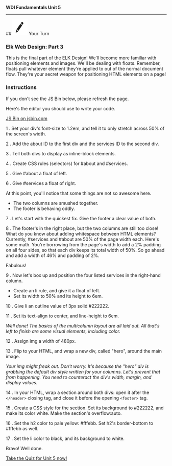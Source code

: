 **WDI Fundamentals Unit 5**

---

##![Your Turn](../assets/exercise.png) Your Turn

### Elk Web Design: Part 3

This is the final part of the ELK Design! We'll become more familiar with positioning elements and images. We'll be dealing with floats. Remember, floats pull whatever element they're applied to out of the normal document flow. They're your secret weapon for positioning HTML elements on a page!

### Instructions
If you don't see the JS Bin below, please refresh the page.

Here's the editor you should use to write your code. 

<a class="jsbin-embed" href="http://jsbin.com/luzubuy/embed?html,css,outputheight=600px">JS Bin on jsbin.com</a><script src="http://static.jsbin.com/js/embed.min.js?3.35.12"></script>

1 . Set your div's font-size to 1.2em, and tell it to only stretch across 50% of the screen's width.

2 . Add the about ID to the first div and the services ID to the second div.

3 . Tell both divs to display as inline-block elements.

4 . Create CSS rules (selectors) for #about and #services.

5 . Give #about a float of left.

6 . Give #services a float of right.

At this point, you'll notice that some things are not so awesome here.
  * The two columns are smushed together.
  * The footer is behaving oddly.

7 . Let's start with the quickest fix. Give the footer a clear value of both.

8 . The footer's in the right place, but the two columns are still too close! What do you know about adding whitespace between HTML elements? Currently, #services and #about are 50% of the page width each. Here's some math. You're borrowing from the page's width to add a 2% padding on all four sides, so that each div keeps its total width of 50%. So go ahead and add a width of 46% and padding of 2%.

Fabulous!

9 . Now let's box up and position the four listed services in the right-hand column.

  * Create an li rule, and give it a float of left.
  * Set its width to 50% and its height to 6em.

10 . Give li an outline value of 3px solid #222222.

11 . Set its text-align to center, and line-height to 6em.

*Well done! The basics of the multicolumn layout are all laid out. All that's left to finish are some visual elements, including color.*

12 . Assign img a width of 480px.

13 . Flip to your HTML, and wrap a new div, called "hero", around the main image.

*Your img might freak out. Don't worry. It's because the "hero" div is grabbing the default div style written for your columns. Let's prevent that from happening. You need to counteract the div's width, margin, and display values.*

14 . In your HTML, wrap a section around both divs: open it after the `</header>` closing tag, and close it before the opening `<footer>` tag.

15 . Create a CSS style for the section. Set its background to #222222, and make its color white. Make the section's overflow:auto.

16 . Set the h2 color to pale yellow: #fffebb. Set h2's border-bottom to #fffebb as well.

17 . Set the li color to black, and its background to white.

Bravo! Well done. 

[Take the Quiz for Unit 5 now!](10_quiz.md)
